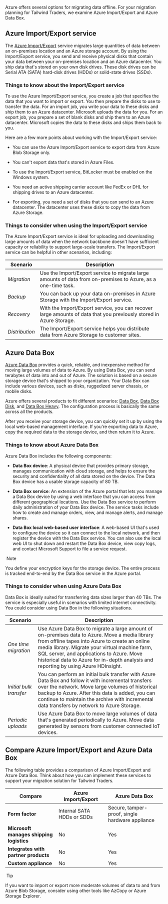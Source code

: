 
Azure offers several options for migrating data offline. For your migration planning for Tailwind Traders, we examine Azure Import/Export and Azure Data Box.

## Azure Import/Export service

The [Azure Import/Export](https://learn.microsoft.com/en-us/azure/import-export/storage-import-export-service) service migrates large quantities of data between an on-premises location and an Azure storage account. By using the Import/Export service, you send and receive physical disks that contain your data between your on-premises location and an Azure datacenter. You ship data that's stored on your own disk drives. These disk drives can be Serial ATA (SATA) hard-disk drives (HDDs) or solid-state drives (SSDs).

### Things to know about the Import/Export service

To use the Azure Import/Export service, you create a job that specifies the data that you want to import or export. You then prepare the disks to use to transfer the data. For an import job, you write your data to these disks and ship them to an Azure datacenter. Microsoft uploads the data for you. For an export job, you prepare a set of blank disks and ship them to an Azure datacenter. Microsoft copies the data to these disks and ships them back to you.

Here are a few more points about working with the Import/Export service:

- You can use the Azure Import/Export service to export data from Azure Blob Storage only.
    
- You can't export data that's stored in Azure Files.
    
- To use the Import/Export service, BitLocker must be enabled on the Windows system.
    
- You need an active shipping carrier account like FedEx or DHL for shipping drives to an Azure datacenter.
    
- For exporting, you need a set of disks that you can send to an Azure datacenter. The datacenter uses these disks to copy the data from Azure Storage.
    

### Things to consider when using the Import/Export service

The Azure Import/Export service is ideal for uploading and downloading large amounts of data when the network backbone doesn't have sufficient capacity or reliability to support large-scale transfers. The Import/Export service can be helpful in other scenarios, including:

|Scenario|Description|
|---|---|
|_Migration_|Use the Import/Export service to migrate large amounts of data from on-premises to Azure, as a one-time task.|
|_Backup_|You can back up your data on-premises in Azure Storage with the Import/Export service.|
|_Recovery_|With the Import/Export service, you can recover large amounts of data that you previously stored in Azure Storage.|
|_Distribution_|The Import/Export service helps you distribute data from Azure Storage to customer sites.|

## Azure Data Box

[Azure Data Box](https://learn.microsoft.com/en-us/azure/databox/) provides a quick, reliable, and inexpensive method for moving large volumes of data to Azure. By using Data Box, you can send terabytes of data into and out of Azure. The solution is based on a secure storage device that's shipped to your organization. Your Data Box can include various devices, such as disks, ruggedized server chassis, or mobile disks.

Azure offers several products to fit different scenarios: [Data Box](https://learn.microsoft.com/en-us/azure/databox/data-box-overview), [Data Box Disk](https://learn.microsoft.com/en-us/azure/databox/data-box-disk-overview), and [Data Box Heavy](https://learn.microsoft.com/en-us/azure/databox/data-box-heavy-overview). The configuration process is basically the same across all the products.

After you receive your storage device, you can quickly set it up by using the local web-based management interface. If you're exporting data to Azure, copy the required data to the storage device, and then return it to Azure.

### Things to know about Azure Data Box

Azure Data Box includes the following components:

- **Data Box device**: A physical device that provides primary storage, manages communication with cloud storage, and helps to ensure the security and confidentiality of all data stored on the device. The Data Box device has a usable storage capacity of 80 TB.
    
- **Data Box service**: An extension of the Azure portal that lets you manage a Data Box device by using a web interface that you can access from different geographical locations. Use the Data Box service to perform daily administration of your Data Box device. The service tasks include how to create and manage orders, view, and manage alerts, and manage shares.
    
- **Data Box local web-based user interface**: A web-based UI that's used to configure the device so it can connect to the local network, and then register the device with the Data Box service. You can also use the local web UI to shut down and restart the Data Box device, view copy logs, and contact Microsoft Support to file a service request.
    

 Note

You define your encryption keys for the storage device. The entire process is tracked end-to-end by the Data Box service in the Azure portal.

### Things to consider when using Azure Data Box

Data Box is ideally suited for transferring data sizes larger than 40 TBs. The service is especially useful in scenarios with limited internet connectivity. You could consider using Data Box in the following situations.

|Scenario|Description|
|---|---|
|_One time migration_|Use Azure Data Box to migrate a large amount of on-premises data to Azure. Move a media library from offline tapes into Azure to create an online media library. Migrate your virtual machine farm, SQL server, and applications to Azure. Move historical data to Azure for in-depth analysis and reporting by using Azure HDInsight.|
|_Initial bulk transfer_|You can perform an initial bulk transfer with Azure Data Box and follow it with incremental transfers over the network. Move large volumes of historical backup to Azure. After this data is added, you can continue to maintain the archive with incremental data transfers by network to Azure Storage.|
|_Periodic uploads_|Use Azure Data Box to move large volumes of data that's generated periodically to Azure. Move data generated by sensors from customer connected IoT devices.|

## Compare Azure Import/Export and Azure Data Box

The following table provides a comparison of Azure Import/Export and Azure Data Box. Think about how you can implement these services to support your migration solution for Tailwind Traders.

|Compare|Azure Import/Export|Azure Data Box|
|---|---|---|
|**Form factor**|Internal SATA HDDs or SDDs|Secure, tamper-proof, single hardware appliance|
|**Microsoft manages shipping logistics**|No|Yes|
|**Integrates with partner products**|No|Yes|
|**Custom appliance**|No|Yes|

 Tip

If you want to import or export more moderate volumes of data to and from Azure Blob Storage, consider using other tools like AzCopy or Azure Storage Explorer.

